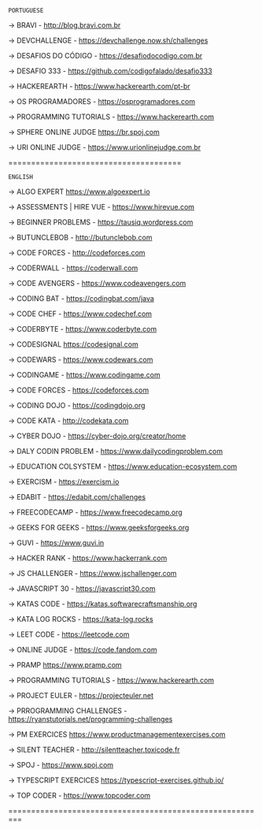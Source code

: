 ```
PORTUGUESE
```


-> BRAVI - 
http://blog.bravi.com.br


-> DEVCHALLENGE -
https://devchallenge.now.sh/challenges


-> DESAFIOS DO CÓDIGO - 
https://desafiodocodigo.com.br


-> DESAFIO 333 - 
https://github.com/codigofalado/desafio333


-> HACKEREARTH - 
https://www.hackerearth.com/pt-br


-> OS PROGRAMADORES - 
https://osprogramadores.com


-> PROGRAMMING TUTORIALS - 
https://www.hackerearth.com


-> SPHERE ONLINE JUDGE
https://br.spoj.com


-> URI ONLINE JUDGE - 
https://www.urionlinejudge.com.br

======================================



```
ENGLISH
```

-> ALGO EXPERT
https://www.algoexpert.io


-> ASSESSMENTS | HIRE VUE - 
https://www.hirevue.com


-> BEGINNER PROBLEMS -
https://tausiq.wordpress.com


-> BUTUNCLEBOB -
http://butunclebob.com


-> CODE FORCES -
http://codeforces.com


-> CODERWALL -
https://coderwall.com


-> CODE AVENGERS -
https://www.codeavengers.com


-> CODING BAT -
https://codingbat.com/java


-> CODE CHEF -
https://www.codechef.com


-> CODERBYTE -
https://www.coderbyte.com


-> CODESIGNAL
https://codesignal.com


-> CODEWARS -
https://www.codewars.com


-> CODINGAME -
https://www.codingame.com


-> CODE FORCES -
https://codeforces.com


-> CODING DOJO -
https://codingdojo.org


-> CODE KATA -
http://codekata.com


-> CYBER DOJO -
https://cyber-dojo.org/creator/home


-> DALY CODIN PROBLEM -
https://www.dailycodingproblem.com


-> EDUCATION COLSYSTEM -
https://www.education-ecosystem.com


-> EXERCISM -
https://exercism.io


-> EDABIT -
https://edabit.com/challenges


-> FREECODECAMP -
https://www.freecodecamp.org


-> GEEKS FOR GEEKS -
https://www.geeksforgeeks.org


-> GUVI -
https://www.guvi.in


-> HACKER RANK -
https://www.hackerrank.com


-> JS CHALLENGER -
https://www.jschallenger.com


-> JAVASCRIPT 30 -
https://javascript30.com


-> KATAS CODE -
https://katas.softwarecraftsmanship.org


-> KATA LOG ROCKS -
https://kata-log.rocks


-> LEET CODE -
https://leetcode.com


-> ONLINE JUDGE -
https://code.fandom.com


-> PRAMP
https://www.pramp.com


-> PROGRAMMING TUTORIALS -
https://www.hackerearth.com


-> PROJECT EULER -
https://projecteuler.net


-> PRROGRAMMING CHALLENGES -
https://ryanstutorials.net/programming-challenges


-> PM EXERCICES
https://www.productmanagementexercises.com


-> SILENT TEACHER -
http://silentteacher.toxicode.fr


-> SPOJ -
https://www.spoj.com


-> TYPESCRIPT EXERCICES
https://typescript-exercises.github.io/

-> TOP CODER -
https://www.topcoder.com

=========================================================
